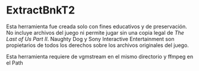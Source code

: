 # ExtractBnkT2
Esta herramienta fue creada solo con fines educativos y de preservación. No incluye archivos del juego ni permite jugar sin una copia legal de *The Last of Us Part II*. Naughty Dog y Sony Interactive Entertainment son propietarios de todos los derechos sobre los archivos originales del juego.

Esta herramienta requiere de vgmstream en el mismo directorio y ffmpeg en el Path
